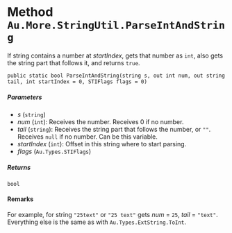 # Method `Au.More.StringUtil.ParseIntAndString`

If string contains a number at *startIndex*, gets that number as `int`, also gets the string part that follows it, and returns `true`.

```
public static bool ParseIntAndString(string s, out int num, out string tail, int startIndex = 0, STIFlags flags = 0)
```

##### Parameters

- *s*  (`string`)
- *num*  (`int`):
    Receives the number. Receives 0 if no number.
- *tail*  (`string`):
    Receives the string part that follows the number, or `""`. Receives `null` if no number. Can be this variable.
- *startIndex*  (`int`):
    Offset in this string where to start parsing.
- *flags*  (`Au.Types.STIFlags`)

##### Returns

`bool`

#### Remarks

For example, for string `"25text"` or `"25 text"` gets *num* = `25`, *tail* = `"text"`. Everything else is the same as with `Au.Types.ExtString.ToInt`.
